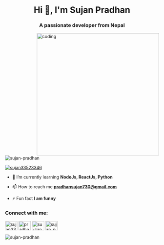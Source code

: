 <h1 align="center">Hi 👋, I'm Sujan Pradhan</h1>
<h3 align="center">A passionate developer from Nepal</h3>
<img align="right" alt="coding" width="400" src = "https://gifdb.com/images/high/girl-employer-branding-and-coding-mppit4lus55833c3.webp">

<p align="left"> <img src="https://komarev.com/ghpvc/?username=sujan-pradhan&label=Profile%20views&color=0e75b6&style=flat" alt="sujan-pradhan" /> </p>

<p align="left"> <a href="https://twitter.com/sujan33523346" target="blank"><img src="https://img.shields.io/twitter/follow/sujan33523346?logo=twitter&style=for-the-badge" alt="sujan33523346" /></a> </p>

- 🌱 I’m currently learning **NodeJs, ReactJs, Python**

- 📫 How to reach me **pradhansujan730@gmail.com**

- ⚡ Fun fact **I am funny**

<h3 align="left">Connect with me:</h3>
<p align="left">
<a href="https://twitter.com/sujan33523346" target="blank"><img align="center" src="https://raw.githubusercontent.com/rahuldkjain/github-profile-readme-generator/master/src/images/icons/Social/twitter.svg" alt="sujan33523346" height="30" width="40" /></a>
<a href="https://linkedin.com/in/pradhansujan" target="blank"><img align="center" src="https://raw.githubusercontent.com/rahuldkjain/github-profile-readme-generator/master/src/images/icons/Social/linked-in-alt.svg" alt="pradhansujan" height="30" width="40" /></a>
<a href="https://fb.com/ekraj.shrestha.71" target="blank"><img align="center" src="https://raw.githubusercontent.com/rahuldkjain/github-profile-readme-generator/master/src/images/icons/Social/facebook.svg" alt="su-zan pradhan" height="30" width="40" /></a>
<a href="https://instagram.com/sujan_pradhan_" target="blank"><img align="center" src="https://raw.githubusercontent.com/rahuldkjain/github-profile-readme-generator/master/src/images/icons/Social/instagram.svg" alt="sujan_pradhan_" height="30" width="40" /></a>
</p>

<!-- <h3 align="left">Languages and Tools:</h3>
<p align="left"> <a href="https://getbootstrap.com" target="_blank" rel="noreferrer"> <img src="https://raw.githubusercontent.com/devicons/devicon/master/icons/bootstrap/bootstrap-plain-wordmark.svg" alt="bootstrap" width="40" height="40"/> </a> <a href="https://git-scm.com/" target="_blank" rel="noreferrer"> <img src="https://www.vectorlogo.zone/logos/git-scm/git-scm-icon.svg" alt="git" width="40" height="40"/> </a> <a href="https://developer.mozilla.org/en-US/docs/Web/JavaScript" target="_blank" rel="noreferrer"> <img src="https://raw.githubusercontent.com/devicons/devicon/master/icons/javascript/javascript-original.svg" alt="javascript" width="40" height="40"/> </a> <a href="https://www.mongodb.com/" target="_blank" rel="noreferrer"> <img src="https://raw.githubusercontent.com/devicons/devicon/master/icons/mongodb/mongodb-original-wordmark.svg" alt="mongodb" width="40" height="40"/> </a> <a href="https://nodejs.org" target="_blank" rel="noreferrer"> <img src="https://raw.githubusercontent.com/devicons/devicon/master/icons/nodejs/nodejs-original-wordmark.svg" alt="nodejs" width="40" height="40"/> </a> <a href="https://reactjs.org/" target="_blank" rel="noreferrer"> <img src="https://raw.githubusercontent.com/devicons/devicon/master/icons/react/react-original-wordmark.svg" alt="react" width="40" height="40"/> </a> </p>

<p><img align="left" src="https://github-readme-stats.vercel.app/api/top-langs?username=sujan-pradhan&show_icons=true&locale=en&layout=compact" alt="sujan-pradhan" /></p>

<p>&nbsp;<img align="center" src="https://github-readme-stats.vercel.app/api?username=sujan-pradhan&show_icons=true&locale=en" alt="sujan-pradhan" /></p> -->

<p><img align="center" src="https://github-readme-streak-stats.herokuapp.com/?user=sujan-pradhan&" alt="sujan-pradhan" /></p>
